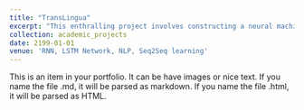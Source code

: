 ```yaml
---
title: "TransLingua"
excerpt: "This enthralling project involves constructing a neural machine translation model with large-scale parallel corpora by using an intuitive method, sequence-to-sequence learning approach consisting encoder-decoder LSTMs(Long Short-Term Memory) network architecture, RNN(Recurrent Neural Network) and word embedding. The model secured an outstanding translation accuracy along with minimizing the loss function eminently. <br/><img src='/images/neural-machine-translation.png' style='width:50%;'>"
collection: academic_projects
date: 2199-01-01
venue: 'RNN, LSTM Network, NLP, Seq2Seq learning'
---
```


This is an item in your portfolio. It can be have images or nice text. If you name the file .md, it will be parsed as markdown. If you name the file .html, it will be parsed as HTML.
